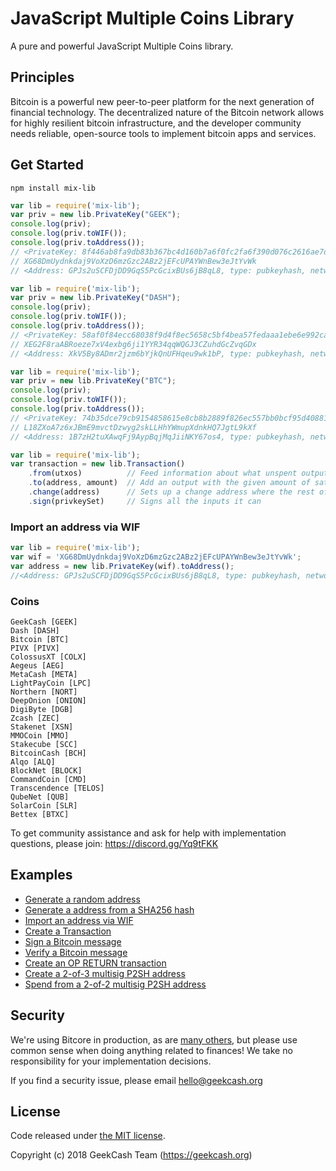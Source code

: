 JavaScript Multiple Coins Library
=======

A pure and powerful JavaScript Multiple Coins library.

## Principles

Bitcoin is a powerful new peer-to-peer platform for the next generation of financial technology. The decentralized nature of the Bitcoin network allows for highly resilient bitcoin infrastructure, and the developer community needs reliable, open-source tools to implement bitcoin apps and services.

## Get Started

```
npm install mix-lib
```


```js
var lib = require('mix-lib');
var priv = new lib.PrivateKey("GEEK");
console.log(priv);
console.log(priv.toWIF());
console.log(priv.toAddress());
// <PrivateKey: 8f446ab8fa9db83b367bc4d160b7a6f0fc2fa6f390d076c2616ae7dae2ed49ca, network: GeekCash>
// XG68DmUydnkdaj9VoXzD6mzGzc2ABz2jEFcUPAYWnBew3eJtYvWk
// <Address: GPJs2uSCFDjDD9GqS5PcGcixBUs6jB8qL8, type: pubkeyhash, network: GeekCash>
```

```js
var lib = require('mix-lib');
var priv = new lib.PrivateKey("DASH");
console.log(priv);
console.log(priv.toWIF());
console.log(priv.toAddress());
// <PrivateKey: 58af0f84ecc68038f9d4f8ec5658c5bf4bea57fedaaa1ebe6e992ca32b101417, network: Dash>
// XEG2F8raABRoeze7xV4exbg6ji1YYR34qqWQGJ3CZuhdGcZvqGDx
// <Address: XkV5By8ADmr2jzm6bYjkQnUFHqeu9wk1bP, type: pubkeyhash, network: Dash>
```

```js
var lib = require('mix-lib');
var priv = new lib.PrivateKey("BTC");
console.log(priv);
console.log(priv.toWIF());
console.log(priv.toAddress());
// <PrivateKey: 74b35dce79cb9154858615e8cb8b2889f826ec557bb0bcf95d40881d367779af, network: Bitcoin>
// L18ZXoA7z6xJBmE9mvctDzwyg2skLLHhYWmupXdnkHQ7JgtL9kXf
// <Address: 1B7zH2tuXAwqFj9AypBqjMqJiiNKY67os4, type: pubkeyhash, network: Bitcoin>
```

```js
var lib = require('mix-lib');
var transaction = new lib.Transaction()
    .from(utxos)          // Feed information about what unspent outputs one can use
    .to(address, amount)  // Add an output with the given amount of satoshis
    .change(address)      // Sets up a change address where the rest of the funds will go
    .sign(privkeySet)     // Signs all the inputs it can
```

### Import an address via WIF

```js
var lib = require('mix-lib');
var wif = 'XG68DmUydnkdaj9VoXzD6mzGzc2ABz2jEFcUPAYWnBew3eJtYvWk';
var address = new lib.PrivateKey(wif).toAddress();
//<Address: GPJs2uSCFDjDD9GqS5PcGcixBUs6jB8qL8, type: pubkeyhash, network: GeekCash>
```

### Coins
```
GeekCash [GEEK]
Dash [DASH]
Bitcoin [BTC]
PIVX [PIVX]
ColossusXT [COLX]
Aegeus [AEG]
MetaCash [META]
LightPayCoin [LPC]
Northern [NORT]
DeepOnion [ONION]
DigiByte [DGB]
Zcash [ZEC]
Stakenet [XSN]
MMOCoin [MMO]
Stakecube [SCC]
BitcoinCash [BCH]
Alqo [ALQ]
BlockNet [BLOCK]
CommandCoin [CMD]
Transcendence [TELOS]
QubeNet [QUB]
SolarCoin [SLR]
Bettex [BTXC]
```

To get community assistance and ask for help with implementation questions, please join: https://discord.gg/Yq9tFKK

## Examples

* [Generate a random address](docs/examples.md#generate-a-random-address)
* [Generate a address from a SHA256 hash](docs/examples.md#generate-a-address-from-a-sha256-hash)
* [Import an address via WIF](docs/examples.md#import-an-address-via-wif)
* [Create a Transaction](docs/examples.md#create-a-transaction)
* [Sign a Bitcoin message](hdocs/examples.md#sign-a-bitcoin-message)
* [Verify a Bitcoin message](docs/examples.md#verify-a-bitcoin-message)
* [Create an OP RETURN transaction](docs/examples.md#create-an-op-return-transaction)
* [Create a 2-of-3 multisig P2SH address](docs/examples.md#create-a-2-of-3-multisig-p2sh-address)
* [Spend from a 2-of-2 multisig P2SH address](docs/examples.md#spend-from-a-2-of-2-multisig-p2sh-address)


## Security

We're using Bitcore in production, as are [many others](https://geekcash.org), but please use common sense when doing anything related to finances! We take no responsibility for your implementation decisions.

If you find a security issue, please email hello@geekcash.org


## License

Code released under [the MIT license](LICENSE).

Copyright (c) 2018 GeekCash Team (https://geekcash.org)
